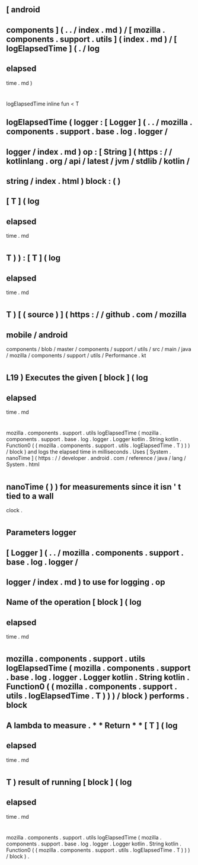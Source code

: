 [
android
-
components
]
(
.
.
/
index
.
md
)
/
[
mozilla
.
components
.
support
.
utils
]
(
index
.
md
)
/
[
logElapsedTime
]
(
.
/
log
-
elapsed
-
time
.
md
)
#
logElapsedTime
inline
fun
<
T
>
logElapsedTime
(
logger
:
[
Logger
]
(
.
.
/
mozilla
.
components
.
support
.
base
.
log
.
logger
/
-
logger
/
index
.
md
)
op
:
[
String
]
(
https
:
/
/
kotlinlang
.
org
/
api
/
latest
/
jvm
/
stdlib
/
kotlin
/
-
string
/
index
.
html
)
block
:
(
)
-
>
[
T
]
(
log
-
elapsed
-
time
.
md
#
T
)
)
:
[
T
]
(
log
-
elapsed
-
time
.
md
#
T
)
[
(
source
)
]
(
https
:
/
/
github
.
com
/
mozilla
-
mobile
/
android
-
components
/
blob
/
master
/
components
/
support
/
utils
/
src
/
main
/
java
/
mozilla
/
components
/
support
/
utils
/
Performance
.
kt
#
L19
)
Executes
the
given
[
block
]
(
log
-
elapsed
-
time
.
md
#
mozilla
.
components
.
support
.
utils
logElapsedTime
(
mozilla
.
components
.
support
.
base
.
log
.
logger
.
Logger
kotlin
.
String
kotlin
.
Function0
(
(
mozilla
.
components
.
support
.
utils
.
logElapsedTime
.
T
)
)
)
/
block
)
and
logs
the
elapsed
time
in
milliseconds
.
Uses
[
System
.
nanoTime
]
(
https
:
/
/
developer
.
android
.
com
/
reference
/
java
/
lang
/
System
.
html
#
nanoTime
(
)
)
for
measurements
since
it
isn
'
t
tied
to
a
wall
-
clock
.
#
#
#
Parameters
logger
-
[
Logger
]
(
.
.
/
mozilla
.
components
.
support
.
base
.
log
.
logger
/
-
logger
/
index
.
md
)
to
use
for
logging
.
op
-
Name
of
the
operation
[
block
]
(
log
-
elapsed
-
time
.
md
#
mozilla
.
components
.
support
.
utils
logElapsedTime
(
mozilla
.
components
.
support
.
base
.
log
.
logger
.
Logger
kotlin
.
String
kotlin
.
Function0
(
(
mozilla
.
components
.
support
.
utils
.
logElapsedTime
.
T
)
)
)
/
block
)
performs
.
block
-
A
lambda
to
measure
.
*
*
Return
*
*
[
T
]
(
log
-
elapsed
-
time
.
md
#
T
)
result
of
running
[
block
]
(
log
-
elapsed
-
time
.
md
#
mozilla
.
components
.
support
.
utils
logElapsedTime
(
mozilla
.
components
.
support
.
base
.
log
.
logger
.
Logger
kotlin
.
String
kotlin
.
Function0
(
(
mozilla
.
components
.
support
.
utils
.
logElapsedTime
.
T
)
)
)
/
block
)
.

